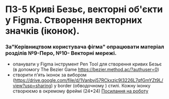 # ПЗ-5 Криві Безьє, векторні об'єкти  у Figma. Створення векторних значків (іконок).
### За"Керівництвом користувача фігма" опрацювати матеріал розділів №9-Перо,  №10- Векторні мережі.
- опанувати у Figma інструмент Pen Tool для створення кривих Безьє (в допомогу The Bezier Game https://bezier.method.ac/?authuser=0)
- створити  п'ять іконок  за вибором (https://drive.google.com/file/d/1Vanbvj57RCkxzjc9l3226L7qfGmYZt9L/view?usp=sharing)  у border (обводочному ) стилі. Кожну іконку створюємо в окремому  фреймі (24*24)
[Посилання на роботу](https://www.figma.com/design/BrHHXPEwKo7hVwuI6Mbfaj/31.03?t=Vdst4QIIZ92vNHE1-1)
